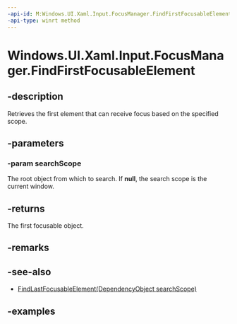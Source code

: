 ```yaml
---
-api-id: M:Windows.UI.Xaml.Input.FocusManager.FindFirstFocusableElement(Windows.UI.Xaml.DependencyObject)
-api-type: winrt method
---
```


<!-- Method syntax.
public DependencyObject FocusManager.FindFirstFocusableElement(DependencyObject searchScope)
-->

# Windows.UI.Xaml.Input.FocusManager.FindFirstFocusableElement

## -description

Retrieves the first element that can receive focus based on the specified scope.

## -parameters

### -param searchScope

The root object from which to search. If **null**, the search scope is the current window.

## -returns

The first focusable object.

## -remarks

## -see-also

- [FindLastFocusableElement(DependencyObject searchScope)](focusmanager_findlastfocusableelement_1864098507.md)

## -examples
